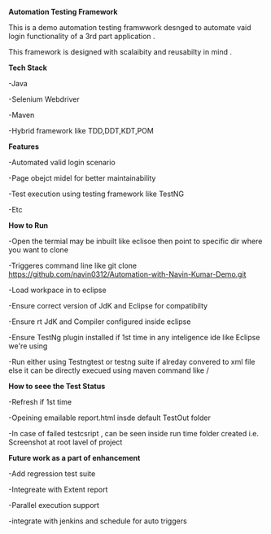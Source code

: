  **Automation Testing Framework**

This is a demo automation testing framwwork desnged to automate vaid login functionality of a 3rd part application .

This framework is designed with scalaibity and reusabilty in mind .

**Tech Stack**

-Java 

-Selenium Webdriver 

-Maven

-Hybrid framework like TDD,DDT,KDT,POM

**Features** 

-Automated valid login scenario

-Page obejct midel for better maintainability

-Test execution using testing framework like TestNG

-Etc

**How to Run**

-Open the termial may be inbuilt like eclisoe then point to specific dir where  you want to clone 

-Triggeres command line like git clone https://github.com/navin0312/Automation-with-Navin-Kumar-Demo.git

-Load workpace in to eclipse 

-Ensure correct version of JdK and Eclipse for compatibilty 

-Ensure rt JdK and Compiler configured inside eclipse 

-Ensure TestNg plugin installed if 1st time in any inteligence ide like Eclipse we're using 

-Run either using Testngtest or testng suite if alreday convered to xml file  else it can be directly execued using maven command like <mvn clean test>/<mvn lcean install>

**How to seee the Test Status**

-Refresh if 1st time

-Opeining emailable report.html insde default TestOut folder

-In case of failed testcsript , can be seen inside run time folder created i.e. Screenshot at root lavel of project

**Future work as a part of enhancement**

-Add regression test suite

-Integreate with Extent report

-Parallel execution support

-integrate with jenkins and schedule for auto triggers 
